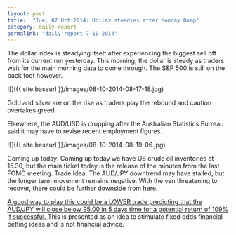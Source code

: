 ```yaml
---
layout: post
title:  "Tue, 07 Oct 2014: Dollar steadies after Monday Dump"
category: daily-report
permalink: "daily-report-7-10-2014"
---
```

The dollar index is steadying itself after experiencing the biggest sell off from its current run yesterday. This morning, the dollar is steady as traders wait for the main morning data to come through. The S&P 500 is still on the back foot however.

![]({{ site.baseurl }}/images/08-10-2014-08-17-18.jpg)

Gold and silver are on the rise as traders play  the rebound and caution overtakes greed. 

Elsewhere, the AUD/USD is dropping after the Australian Statistics Burreau said it may have to revise recent employment figures.

![]({{ site.baseurl }}/images/08-10-2014-08-19-06.jpg)

Coming up today: 
Coming up today we have US crude oil inventories at 15.30, but the main ticket today is the release of the minutes from the last FOMC meeting.
Trade Idea: 
The AUD/JPY downtrend may have stalled, but the longer term movement remains negative. With the yen threatening to recover, there could be further downside from here.

[A good way to play this could be a LOWER trade predicting that the AUD/JPY will close below 95.00 in 5 days time for a potential return of 109% if successful. ](#)
This is presented as an idea to stimulate fixed odds financial betting ideas and is not financial advice.

 